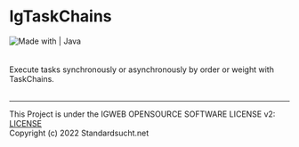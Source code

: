 # IgTaskChains
![Made with | Java](https://cdn.discordapp.com/attachments/983058255821537351/983315894962913280/unknown.png)<br><br><br>
Execute tasks synchronously or asynchronously by order or weight with TaskChains.<br><br>

<hr>

This Project is under the IGWEB OPENSOURCE SOFTWARE LICENSE v2: [LICENSE](LICENSE) <br>
Copyright (c) 2022 Standardsucht.net
